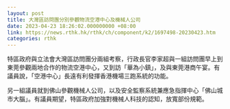 ```yaml
---
layout: post
title: 大灣區訪問團分別參觀物流空港中心及機械人公司
date: 2023-04-23 18:26:02.000000000 +08:00
link: https://news.rthk.hk/rthk/ch/component/k2/1697498-20230423.htm
categories: rthk
---
```


特區政府與立法會大灣區訪問團分兩組考察，行政長官李家超與一組訪問團早上到東莞參觀兩地合作的物流空港中心，又到訪「華為小鎮」，及與東莞港商午宴。有議員說，「空港中心」長遠有利發揮香港機場三跑系統的功能。

另一組議員就到佛山參觀機械人公司，以及安全監察系統兼應急指揮中心「佛山城市大腦」。有議員期望，特區政府加強對機械人科技的認知，放寬部份規範。
